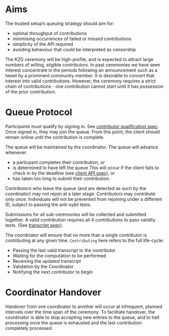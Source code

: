 # Aims

The trusted setup’s queuing strategy should aim for:
- optimal throughput of contributions 
- minimising occurrences of failed or missed contributions
- simplicity of the API required 
- avoiding behaviour that could be interpreted as censorship

The KZG ceremony will be high-profile, and is expected to attract large numbers of willing, eligible contributors. In past ceremonies we have seen interest 
concentrate in the periods following an announcement such as a tweet by a prominent community member. It is desirable to convert that interest into
valid contributions. However, the ceremony requires a strict chain of contributions - one contribution cannot start until it has possession of the prior contribution. 


# Queue Protocol

Participants must qualify by signing in. See [contributor qualification spec](./contributor-qualification.md). Once signed in, they may join the queue. From this point,
the client should remain online until the contribution is complete. 

The queue will be maintained by the coordinator. The queue will advance whenever:
- a particpant completes their contribution, or
- is determined to have left the queue This will occur if the client fails to check in by the deadline (see [client API spec](./clientApiSpec.md)), or 
- has taken too long to submit their contribution.  

Contributors who leave the queue (and are detected as such by the coordinator) may not rejoin at a later stage. Contributors may contribute only once. 
Individuals will not be prevented from rejoining under a different ID, subject to passing the anti-sybil tests.

Submissions for all sub-ceremonies will be collected and submitted together. A valid contribution requires all 4 contributions to pass validity tests. (See [ transcript spec](./transcriptSpec.md)). 

The coordinator will ensure that no more than a single contributor is contributing at any given time. `Contributing` here refers to the full life-cycle:
- Passing the last valid transcript to the contributor
- Waiting for the computation to be performed
- Receiving the updated transcript
- Validation by the Coordinator
- Notifying the next contributor to begin

# Coordinator Handover

Handover from one coordinator to another will occur at infrequent, planned intervals over the time span of the ceremony. To facilitate handover, the coordinator is able to stop accepting new entries to the queue, and to halt processing once the queue is exhausted and the last contribution completely processed. 
